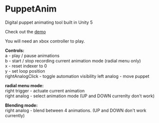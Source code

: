 # PuppetAnim
Digital puppet animating tool built in Unity 5

Check out the <a href="http://aidanarrowood.com/projects/Puppetanim/Builds.html">demo</a>

You will need an xbox controller to play.

<strong>Controls:</strong><br>
a - play / pause animations<br>
b - start / stop recording current animation mode (radial menu only)<br>
x - reset indexer to 0<br>
y - set loop position<br>
rightAnalogClick - toggle automation visibility
left analog - move puppet<br>


<strong>radial menu mode:</strong><br>
right trigger - actuate current animation<br>
right analog - select animation mode (UP and DOWN currenlty don't work)<br>

<strong>Blending mode:</strong><br>
right analog - blend between 4 animations.  (UP and DOWN don't work currently)<br>
